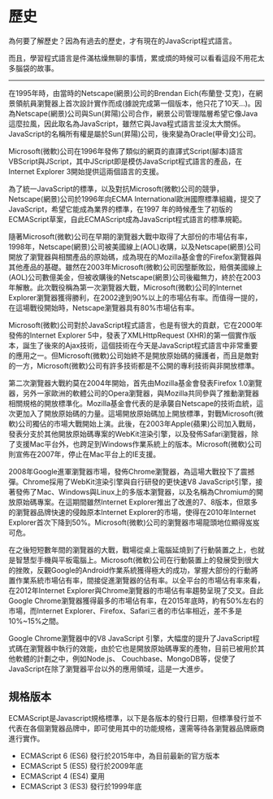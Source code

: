 # 歷史

為何要了解歷史？因為有過去的歷史，才有現在的JavaScript程式語言。

而且，學習程式語言是件滿枯燥無聊的事情，累或煩的時候可以看看這段不用花太多腦袋的故事。

---

在1995年時，由當時的Netscape(網景)公司的Brendan Eich(布蘭登·艾克)，在網景領航員瀏覽器上首次設計實作而成(據說完成第一個版本，他只花了10天...)。因為Netscape(網景)公司與Sun(昇陽)公司合作，網景公司管理階層希望它像Java這麼拉風，因此取名為JavaScript，雖然它與Java程式語言並沒太大關係。JavaScript的名稱所有權是屬於Sun(昇陽)公司，後來變為Oracle(甲骨文)公司。

Microsoft(微軟)公司在1996年發佈了類似的網頁的直譯式Script(腳本)語言VBScript與JScript，其中JScript即是模仿JavaScript程式語言的產品，在Internet Explorer 3開始提供這兩個語言的支援。

為了統一JavaScript的標準，以及對抗Microsoft(微軟)公司的競爭，Netscape(網景)公司於1996年向ECMA International歐洲國際標準組織，提交了JavaScript，希望它能成為業界的標準，在1997 年的時候產生了初版的ECMAScript草案，自此ECMAScript成為JavaScript程式語言的標準規範。

隨著Microsoft(微軟)公司在早期的瀏覽器大戰中取得了大部份的市場佔有率，1998年，Netscape(網景)公司被美國線上(AOL)收購，以及Netscape(網景)公司開放了瀏覽器與相關產品的原始碼，成為現在的Mozilla基金會的Firefox瀏覽器與其他產品的基礎。雖然在2003年Microsoft(微軟)公司因壟斷敗訟，賠償美國線上(AOL)公司數億美金，但被收購後的Netscape(網景)公司後繼無力，終於在2003年解散。此次戰役稱為第一次瀏覽器大戰，Microsoft(微軟)公司的Internet Explorer瀏覽器獲得勝利，在2002達到90%以上的市場佔有率。而值得一提的，在這場戰役開始時，Netscape瀏覽器具有80%市場佔有率。

Microsoft(微軟)公司對於JavaScript程式語言，也是有很大的貢獻，它在2000年發佈的Internet Explorer 5中，發表了XMLHttpRequest (XHR)的第一個實作版本，誕生了後來的Ajax技術，這個技術在今天是JavaScript程式語言中非常重要的應用之一。但Microsoft(微軟)公司始終不是開放原始碼的擁護者，而且是敵對的一方，Microsoft(微軟)公司有許多技術都是不公開的專利技術與非開放標準。

第二次瀏覽器大戰約莫在2004年開始，首先由Mozilla基金會發表Firefox 1.0瀏覽器，另外一家歐洲的軟體公司的Opera瀏覽器，與Mozilla共同參與了推動瀏覽器相關規格的開放標準化。Mozilla基金會代表的是承襲自Netscape的技術血統，這次更加入了開放原始碼的力量。這場開放原始碼加上開放標準，對戰Microsoft(微軟)公司獨佔的市場大戰開始上演。此後，在2003年Apple(蘋果)公司加入戰局，發表分支於其他開放原始碼專案的WebKit渲染引擎，以及發佈Safari瀏覽器，除了支援Mac平台外，也跨足到Windows作業系統上的版本。Microsoft(微軟)公司則宣佈在2007年，停止在Mac平台上的IE支援。

2008年Google進軍瀏覽器市場，發佈Chrome瀏覽器，為這場大戰投下了震撼彈。Chrome採用了WebKit渲染引擎與自行研發的更快速V8 JavaScript引擎，接著發佈了Mac、Windows與Linux上的多版本瀏覽器，以及名稱為Chromium的開放原始碼專案。在這期間雖然Internet Explorer推出了改進的7、8版本，但眾多的瀏覽器品牌快速的侵蝕原本Internet Explorer的市場，使得在2010年Internet Explorer首次下降到50%。Microsoft(微軟)公司的瀏覽器市場龍頭地位顯得岌岌可危。

在之後短短數年間的瀏覽器的大戰，戰場從桌上電腦延燒到了行動裝置之上，也就是智慧型手機與平板電腦上。Microsoft(微軟)公司在行動裝置上的發展受到很大的挫敗，反觀Google的Android作業系統獲得極大的成功，掌握大部份的行動將置作業系統市場佔有率，間接促進瀏覽器的佔有率。以全平台的市場佔有率來看，在2012年Internet Explorer與Chrome瀏覽器的市場佔有率趨勢呈現了交叉。自此Google Chrome瀏覽器獲得最多的市場佔有率，在2015年底時，約有50%左右的市場，而Internet Explorer、Firefox、Safari三者的市佔率相近，差不多是10%~15%之間。

Google Chrome瀏覽器中的V8 JavaScript 引擎，大幅度的提升了JavaScript程式碼在瀏覽器中執行的效能，由於它也是開放原始碼專案的產物，目前已被用於其他軟體的計劃之中，例如Node.js、 Couchbase、MongoDB等，促使了JavaScript在除了瀏覽器平台以外的應用領域，這是一大進步。

## 規格版本

ECMAScript是Javascript規格標準，以下是各版本的發行日期，但標準發行並不代表在各個瀏覽器品牌中，即可使用其中的功能規格，還需等待各瀏覽器品牌廠商進行實作。

- ECMAScript 6 (ES6) 發行於2015年中，為目前最新的官方版本
- ECMAScript 5 (ES5) 發行於2009年底
- ECMAScript 4 (ES4) 棄用
- ECMAScript 3 (ES3) 發行於1999年底
